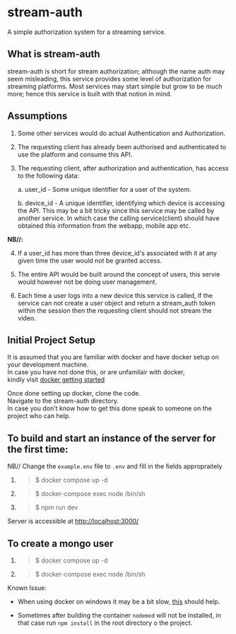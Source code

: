 # stream-auth

A simple authorization system for a streaming service.

## What is stream-auth

stream-auth is short for stream authorization; although the name auth may seem misleading, this service provides some level of authorization for streaming platforms. Most services may start simple but grow to be much more; hence this service is built with that notion in mind.

## Assumptions

1. Some other services would do actual Authentication and Authorization.

2. The requesting client has already been authorised and authenticated to use the platform and consume this API.

3. The requesting client, after authorization and authentication, has access to the following data:

   a. user_id - Some unique identifier for a user of the system.

   b. device_id - A unique identifier, identifying which device is accessing the API. This may be a bit tricky since this service may be called by another service. In which case the calling service(client) should have obtained this information from the webapp, mobile app etc.

**NB//:**

4. If a user_id has more than three device_id's associated with it at any given time the user would not be granted access.

5. The entire API would be built around the concept of users, this servie would however not be doing user management.

6. Each time a user logs into a new device this service is called, if the service can not create a user object and return a stream_auth token within the session then the requesting client should not stream the video.

## Initial Project Setup

It is assumed that you are familiar with docker and have docker setup on your development machine.  
In case you have not done this, or are unfamilair with docker,  
kindly visit [docker getting started](https://docs.docker.com/get-started/)

Once done setting up docker, clone the code.  
Navigate to the stream-auth directory.  
In case you don't know how to get this done speak to someone on the project who can help.

## To build and start an instance of the server for the first time:

NB// Change the `example.env` file to `.env` and fill in the fields appropraitely

1. > $ docker compose up -d
2. > $ docker-compose exec node /bin/sh
3. > $ npm run dev

Server is accessible at [http://localhost:3000/](http://localhost:3000/)

## To create a mongo user

1. > $ docker compose up -d
2. > $ docker-compose exec node /bin/sh

Known Issue:

- When using docker on windows it may be a bit slow, [this](https://www.createit.com/blog/make-docker-on-windows-fast-again-2022/) should help.

- Sometimes after building the container `nodemod` will not be installed, in that case run `npm install` in the root directory o the project.
